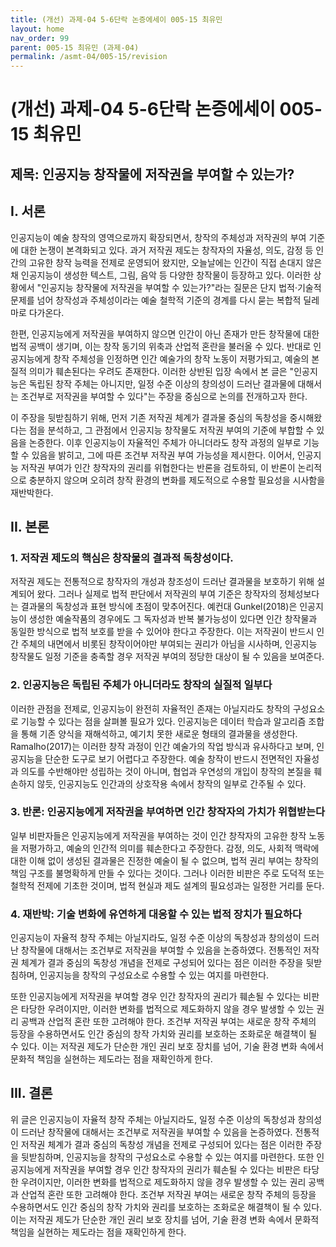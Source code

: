 ```yaml
---
title: (개선) 과제-04 5-6단락 논증에세이 005-15 최유민
layout: home
nav_order: 99
parent: 005-15 최유민 (과제-04)
permalink: /asmt-04/005-15/revision
---
```


# (개선) 과제-04 5-6단락 논증에세이 005-15 최유민

## 제목: 인공지능 창작물에 저작권을 부여할 수 있는가?

## I. 서론

인공지능이 예술 창작의 영역으로까지 확장되면서, 창작의 주체성과 저작권의 부여 기준에 대한 논쟁이 본격화되고 있다. 과거 저작권 제도는 창작자의 자율성, 의도, 감정 등 인간의 고유한 창작 능력을 전제로 운영되어 왔지만, 오늘날에는 인간이 직접 손대지 않은 채 인공지능이 생성한 텍스트, 그림, 음악 등 다양한 창작물이 등장하고 있다. 이러한 상황에서 "인공지능 창작물에 저작권을 부여할 수 있는가?"라는 질문은 단지 법적·기술적 문제를 넘어 창작성과 주체성이라는 예술 철학적 기준의 경계를 다시 묻는 복합적 딜레마로 다가온다.

한편, 인공지능에게 저작권을 부여하지 않으면 인간이 아닌 존재가 만든 창작물에 대한 법적 공백이 생기며, 이는 창작 동기의 위축과 산업적 혼란을 불러올 수 있다. 반대로 인공지능에게 창작 주체성을 인정하면 인간 예술가의 창작 노동이 저평가되고, 예술의 본질적 의미가 훼손된다는 우려도 존재한다. 이러한 상반된 입장 속에서 본 글은 "인공지능은 독립된 창작 주체는 아니지만, 일정 수준 이상의 창의성이 드러난 결과물에 대해서는 조건부로 저작권을 부여할 수 있다"는 주장을 중심으로 논의를 전개하고자 한다.

이 주장을 뒷받침하기 위해, 먼저 기존 저작권 체계가 결과물 중심의 독창성을 중시해왔다는 점을 분석하고, 그 관점에서 인공지능 창작물도 저작권 부여의 기준에 부합할 수 있음을 논증한다. 이후 인공지능이 자율적인 주체가 아니더라도 창작 과정의 일부로 기능할 수 있음을 밝히고, 그에 따른 조건부 저작권 부여 가능성을 제시한다. 이어서, 인공지능 저작권 부여가 인간 창작자의 권리를 위협한다는 반론을 검토하되, 이 반론이 논리적으로 충분하지 않으며 오히려 창작 환경의 변화를 제도적으로 수용할 필요성을 시사함을 재반박한다.

## II. 본론

### 1. 저작권 제도의 핵심은 창작물의 결과적 독창성이다.

저작권 제도는 전통적으로 창작자의 개성과 창조성이 드러난 결과물을 보호하기 위해 설계되어 왔다. 그러나 실제로 법적 판단에서 저작권의 부여 기준은 창작자의 정체성보다는 결과물의 독창성과 표현 방식에 초점이 맞추어진다. 예컨대 Gunkel(2018)은 인공지능이 생성한 예술작품의 경우에도 그 독자성과 반복 불가능성이 있다면 인간 창작물과 동일한 방식으로 법적 보호를 받을 수 있어야 한다고 주장한다. 이는 저작권이 반드시 인간 주체의 내면에서 비롯된 창작이어야만 부여되는 권리가 아님을 시사하며, 인공지능 창작물도 일정 기준을 충족할 경우 저작권 부여의 정당한 대상이 될 수 있음을 보여준다.

### 2. 인공지능은 독립된 주체가 아니더라도 창작의 실질적 일부다

이러한 관점을 전제로, 인공지능이 완전히 자율적인 존재는 아닐지라도 창작의 구성요소로 기능할 수 있다는 점을 살펴볼 필요가 있다. 인공지능은 데이터 학습과 알고리즘 조합을 통해 기존 양식을 재해석하고, 예기치 못한 새로운 형태의 결과물을 생성한다. Ramalho(2017)는 이러한 창작 과정이 인간 예술가의 작업 방식과 유사하다고 보며, 인공지능을 단순한 도구로 보기 어렵다고 주장한다. 예술 창작이 반드시 전면적인 자율성과 의도를 수반해야만 성립하는 것이 아니며, 협업과 우연성의 개입이 창작의 본질을 훼손하지 않듯, 인공지능도 인간과의 상호작용 속에서 창작의 일부로 간주될 수 있다.

### 3. 반론: 인공지능에게 저작권을 부여하면 인간 창작자의 가치가 위협받는다

일부 비판자들은 인공지능에게 저작권을 부여하는 것이 인간 창작자의 고유한 창작 노동을 저평가하고, 예술의 인간적 의미를 훼손한다고 주장한다. 감정, 의도, 사회적 맥락에 대한 이해 없이 생성된 결과물은 진정한 예술이 될 수 없으며, 법적 권리 부여는 창작의 책임 구조를 불명확하게 만들 수 있다는 것이다. 그러나 이러한 비판은 주로 도덕적 또는 철학적 전제에 기초한 것이며, 법적 현실과 제도 설계의 필요성과는 일정한 거리를 둔다.

### 4. 재반박: 기술 변화에 유연하게 대응할 수 있는 법적 장치가 필요하다

인공지능이 자율적 창작 주체는 아닐지라도, 일정 수준 이상의 독창성과 창의성이 드러난 창작물에 대해서는 조건부로 저작권을 부여할 수 있음을 논증하였다. 전통적인 저작권 체계가 결과 중심의 독창성 개념을 전제로 구성되어 있다는 점은 이러한 주장을 뒷받침하며, 인공지능을 창작의 구성요소로 수용할 수 있는 여지를 마련한다.

또한 인공지능에게 저작권을 부여할 경우 인간 창작자의 권리가 훼손될 수 있다는 비판은 타당한 우려이지만, 이러한 변화를 법적으로 제도화하지 않을 경우 발생할 수 있는 권리 공백과 산업적 혼란 또한 고려해야 한다. 조건부 저작권 부여는 새로운 창작 주체의 등장을 수용하면서도 인간 중심의 창작 가치와 권리를 보호하는 조화로운 해결책이 될 수 있다. 이는 저작권 제도가 단순한 개인 권리 보호 장치를 넘어, 기술 환경 변화 속에서 문화적 책임을 실현하는 제도라는 점을 재확인하게 한다.

## III. 결론

위 글은 인공지능이 자율적 창작 주체는 아닐지라도, 일정 수준 이상의 독창성과 창의성이 드러난 창작물에 대해서는 조건부로 저작권을 부여할 수 있음을 논증하였다. 전통적인 저작권 체계가 결과 중심의 독창성 개념을 전제로 구성되어 있다는 점은 이러한 주장을 뒷받침하며, 인공지능을 창작의 구성요소로 수용할 수 있는 여지를 마련한다. 또한 인공지능에게 저작권을 부여할 경우 인간 창작자의 권리가 훼손될 수 있다는 비판은 타당한 우려이지만, 이러한 변화를 법적으로 제도화하지 않을 경우 발생할 수 있는 권리 공백과 산업적 혼란 또한 고려해야 한다. 조건부 저작권 부여는 새로운 창작 주체의 등장을 수용하면서도 인간 중심의 창작 가치와 권리를 보호하는 조화로운 해결책이 될 수 있다. 이는 저작권 제도가 단순한 개인 권리 보호 장치를 넘어, 기술 환경 변화 속에서 문화적 책임을 실현하는 제도라는 점을 재확인하게 한다.

